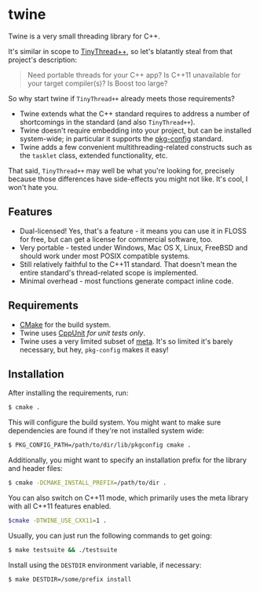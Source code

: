 twine
=====

Twine is a very small threading library for C++.

It's similar in scope to [TinyThread++](http://tinythreadpp.bitsnbites.eu/), so
let's blatantly steal from that project's description:

> Need portable threads for your C++ app? Is C++11 unavailable for your target
> compiler(s)? Is Boost too large?

So why start twine if `TinyThread++` already meets those requirements?

- Twine extends what the C++ standard requires to address a number of
  shortcomings in the standard (and also `TinyThread++`).
- Twine doesn't require embedding into your project, but can be installed
  system-wide; in particular it supports the
  [pkg-config](http://www.freedesktop.org/wiki/Software/pkg-config/) standard.
- Twine adds a few convenient multithreading-related constructs such as the
  `tasklet` class, extended functionality, etc.

That said, `TinyThread++` may well be what you're looking for, precisely because
those differences have side-effects you might not like. It's cool, I won't hate
you.


Features
--------

- Dual-licensed! Yes, that's a feature - it means you can use it in FLOSS for
  free, but can get a license for commercial software, too.
- Very portable - tested under Windows, Mac OS X, Linux, FreeBSD and should
  work under most POSIX compatible systems.
- Still relatively faithful to the C++11 standard. That doesn't mean the entire
  standard's thread-related scope is implemented.
- Minimal overhead - most functions generate compact inline code.


Requirements
------------

- [CMake](http://www.cmake.org/) for the build system.
- Twine uses [CppUnit](http://cppunit.sourceforge.net) _for unit tests only_.
- Twine uses a very limited subset of [meta](https://github.com/unwesen/meta).
  It's so limited it's barely necessary, but hey, `pkg-config` makes it easy!


Installation
------------

After installing the requirements, run:

```bash
$ cmake .
```

This will configure the build system. You might want to make sure dependencies
are found if they're not installed system wide:

```bash
$ PKG_CONFIG_PATH=/path/to/dir/lib/pkgconfig cmake .
```

Additionally, you might want to specify an installation prefix for the library
and header files:

```bash
$ cmake -DCMAKE_INSTALL_PREFIX=/path/to/dir .
```

You can also switch on C++11 mode, which primarily uses the meta library with
all C++11 features enabled.

```bash
$cmake -DTWINE_USE_CXX11=1 .
```

Usually, you can just run the following commands to get going:

```bash
$ make testsuite && ./testsuite
```

Install using the `DESTDIR` environment variable, if necessary:

```bash
$ make DESTDIR=/some/prefix install
```
